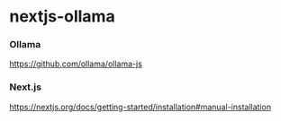 # nextjs-ollama

### Ollama
https://github.com/ollama/ollama-js

### Next.js
https://nextjs.org/docs/getting-started/installation#manual-installation
